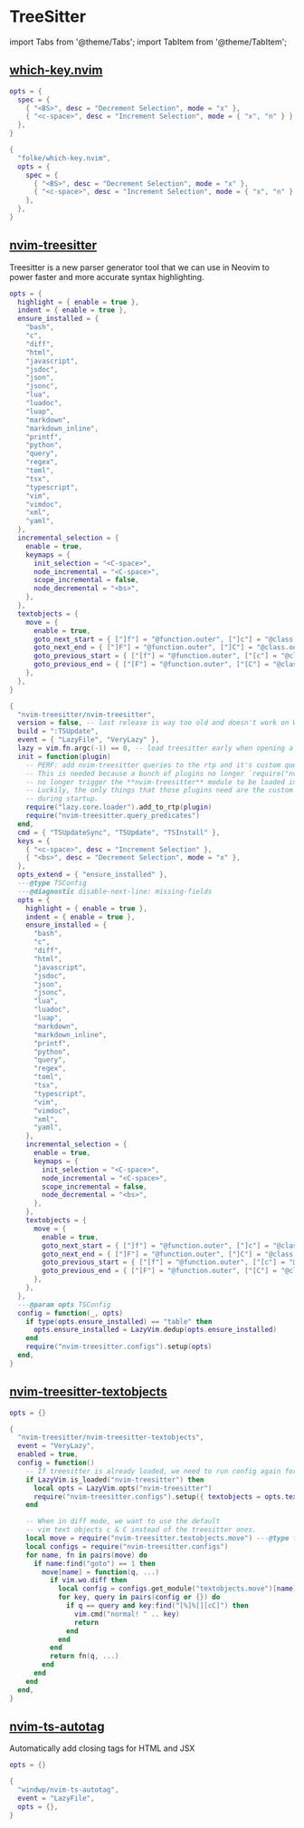 # TreeSitter

<!-- plugins:start -->

import Tabs from '@theme/Tabs';
import TabItem from '@theme/TabItem';

## [which-key.nvim](https://github.com/folke/which-key.nvim)

<Tabs>

<TabItem value="opts" label="Options">

```lua
opts = {
  spec = {
    { "<BS>", desc = "Decrement Selection", mode = "x" },
    { "<c-space>", desc = "Increment Selection", mode = { "x", "n" } },
  },
}
```

</TabItem>


<TabItem value="code" label="Full Spec">

```lua
{
  "folke/which-key.nvim",
  opts = {
    spec = {
      { "<BS>", desc = "Decrement Selection", mode = "x" },
      { "<c-space>", desc = "Increment Selection", mode = { "x", "n" } },
    },
  },
}
```

</TabItem>

</Tabs>

## [nvim-treesitter](https://github.com/nvim-treesitter/nvim-treesitter)

 Treesitter is a new parser generator tool that we can
 use in Neovim to power faster and more accurate
 syntax highlighting.


<Tabs>

<TabItem value="opts" label="Options">

```lua
opts = {
  highlight = { enable = true },
  indent = { enable = true },
  ensure_installed = {
    "bash",
    "c",
    "diff",
    "html",
    "javascript",
    "jsdoc",
    "json",
    "jsonc",
    "lua",
    "luadoc",
    "luap",
    "markdown",
    "markdown_inline",
    "printf",
    "python",
    "query",
    "regex",
    "toml",
    "tsx",
    "typescript",
    "vim",
    "vimdoc",
    "xml",
    "yaml",
  },
  incremental_selection = {
    enable = true,
    keymaps = {
      init_selection = "<C-space>",
      node_incremental = "<C-space>",
      scope_incremental = false,
      node_decremental = "<bs>",
    },
  },
  textobjects = {
    move = {
      enable = true,
      goto_next_start = { ["]f"] = "@function.outer", ["]c"] = "@class.outer", ["]a"] = "@parameter.inner" },
      goto_next_end = { ["]F"] = "@function.outer", ["]C"] = "@class.outer", ["]A"] = "@parameter.inner" },
      goto_previous_start = { ["[f"] = "@function.outer", ["[c"] = "@class.outer", ["[a"] = "@parameter.inner" },
      goto_previous_end = { ["[F"] = "@function.outer", ["[C"] = "@class.outer", ["[A"] = "@parameter.inner" },
    },
  },
}
```

</TabItem>


<TabItem value="code" label="Full Spec">

```lua
{
  "nvim-treesitter/nvim-treesitter",
  version = false, -- last release is way too old and doesn't work on Windows
  build = ":TSUpdate",
  event = { "LazyFile", "VeryLazy" },
  lazy = vim.fn.argc(-1) == 0, -- load treesitter early when opening a file from the cmdline
  init = function(plugin)
    -- PERF: add nvim-treesitter queries to the rtp and it's custom query predicates early
    -- This is needed because a bunch of plugins no longer `require("nvim-treesitter")`, which
    -- no longer trigger the **nvim-treesitter** module to be loaded in time.
    -- Luckily, the only things that those plugins need are the custom queries, which we make available
    -- during startup.
    require("lazy.core.loader").add_to_rtp(plugin)
    require("nvim-treesitter.query_predicates")
  end,
  cmd = { "TSUpdateSync", "TSUpdate", "TSInstall" },
  keys = {
    { "<c-space>", desc = "Increment Selection" },
    { "<bs>", desc = "Decrement Selection", mode = "x" },
  },
  opts_extend = { "ensure_installed" },
  ---@type TSConfig
  ---@diagnostic disable-next-line: missing-fields
  opts = {
    highlight = { enable = true },
    indent = { enable = true },
    ensure_installed = {
      "bash",
      "c",
      "diff",
      "html",
      "javascript",
      "jsdoc",
      "json",
      "jsonc",
      "lua",
      "luadoc",
      "luap",
      "markdown",
      "markdown_inline",
      "printf",
      "python",
      "query",
      "regex",
      "toml",
      "tsx",
      "typescript",
      "vim",
      "vimdoc",
      "xml",
      "yaml",
    },
    incremental_selection = {
      enable = true,
      keymaps = {
        init_selection = "<C-space>",
        node_incremental = "<C-space>",
        scope_incremental = false,
        node_decremental = "<bs>",
      },
    },
    textobjects = {
      move = {
        enable = true,
        goto_next_start = { ["]f"] = "@function.outer", ["]c"] = "@class.outer", ["]a"] = "@parameter.inner" },
        goto_next_end = { ["]F"] = "@function.outer", ["]C"] = "@class.outer", ["]A"] = "@parameter.inner" },
        goto_previous_start = { ["[f"] = "@function.outer", ["[c"] = "@class.outer", ["[a"] = "@parameter.inner" },
        goto_previous_end = { ["[F"] = "@function.outer", ["[C"] = "@class.outer", ["[A"] = "@parameter.inner" },
      },
    },
  },
  ---@param opts TSConfig
  config = function(_, opts)
    if type(opts.ensure_installed) == "table" then
      opts.ensure_installed = LazyVim.dedup(opts.ensure_installed)
    end
    require("nvim-treesitter.configs").setup(opts)
  end,
}
```

</TabItem>

</Tabs>

## [nvim-treesitter-textobjects](https://github.com/nvim-treesitter/nvim-treesitter-textobjects)

<Tabs>

<TabItem value="opts" label="Options">

```lua
opts = {}
```

</TabItem>


<TabItem value="code" label="Full Spec">

```lua
{
  "nvim-treesitter/nvim-treesitter-textobjects",
  event = "VeryLazy",
  enabled = true,
  config = function()
    -- If treesitter is already loaded, we need to run config again for textobjects
    if LazyVim.is_loaded("nvim-treesitter") then
      local opts = LazyVim.opts("nvim-treesitter")
      require("nvim-treesitter.configs").setup({ textobjects = opts.textobjects })
    end

    -- When in diff mode, we want to use the default
    -- vim text objects c & C instead of the treesitter ones.
    local move = require("nvim-treesitter.textobjects.move") ---@type table<string,fun(...)>
    local configs = require("nvim-treesitter.configs")
    for name, fn in pairs(move) do
      if name:find("goto") == 1 then
        move[name] = function(q, ...)
          if vim.wo.diff then
            local config = configs.get_module("textobjects.move")[name] ---@type table<string,string>
            for key, query in pairs(config or {}) do
              if q == query and key:find("[%]%[][cC]") then
                vim.cmd("normal! " .. key)
                return
              end
            end
          end
          return fn(q, ...)
        end
      end
    end
  end,
}
```

</TabItem>

</Tabs>

## [nvim-ts-autotag](https://github.com/windwp/nvim-ts-autotag)

 Automatically add closing tags for HTML and JSX


<Tabs>

<TabItem value="opts" label="Options">

```lua
opts = {}
```

</TabItem>


<TabItem value="code" label="Full Spec">

```lua
{
  "windwp/nvim-ts-autotag",
  event = "LazyFile",
  opts = {},
}
```

</TabItem>

</Tabs>

<!-- plugins:end -->

